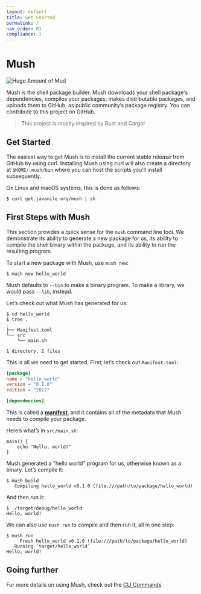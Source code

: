 ```yaml
---
layout: default
title: Get Started
permalink: /
nav_order: 01
compliance: 1
---
```


# Mush

![Huge Amount of Mud](assets/img/memes/meme-02.jpg)

Mush is the shell package builder. Mush downloads your shell package's dependencies, 
compiles your packages, makes distributable packages, and uploads them to GitHub, 
as public community’s package registry. You can contribute to this project on GitHub.

> This project is mostly inspired by Rust and Cargo!

## Get Started

The easiest way to get Mush is to install the current stable release from GitHub by using curl.
Installing Mush using curl will also create a directory at `$HOME/.mush/bin` where you can host the scripts you'll install subsequently.

On Linux and macOS systems, this is done as follows:

```console
$ curl get.javanile.org/mush | sh
```

## First Steps with Mush

This section provides a quick sense for the `mush` command line tool. We
demonstrate its ability to generate a new package for us,
its ability to compile the shell binary within the package, and
its ability to run the resulting program.

To start a new package with Mush, use `mush new`:

```console
$ mush new hello_world
```

Mush defaults to `--bin` to make a binary program. To make a library, we
would pass `--lib`, instead.

Let’s check out what Mush has generated for us:

```console
$ cd hello_world
$ tree .
.
├── Manifest.toml
└── src
    └── main.sh

1 directory, 2 files
```

This is all we need to get started. First, let’s check out `Manifest.toml`:

```toml
[package]
name = "hello_world"
version = "0.1.0"
edition = "2022"

[dependencies]
```

This is called a [**manifest**](/manifest/), and it contains all of the
metadata that Mush needs to compile your package.

Here’s what’s in `src/main.sh`:

```shell
main() {
    echo "Hello, world!"
}
```

Mush generated a "hello world" program for us, otherwise known as a
binary. Let’s compile it:

```console
$ mush build
   Compiling hello_world v0.1.0 (file:///path/to/package/hello_world)
```

And then run it:

```console
$ ./target/debug/hello_world
Hello, world!
```

We can also use `mush run` to compile and then run it, all in one step:

```console
$ mush run
     Fresh hello_world v0.1.0 (file:///path/to/package/hello_world)
   Running `target/hello_world`
Hello, world!
```

## Going further

For more details on using Mush, check out the [CLI Commands](/commands/)
